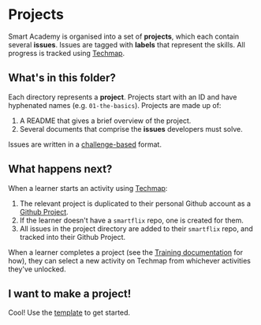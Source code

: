 # Projects

Smart Academy is organised into a set of **projects**, which each contain several **issues**. Issues are tagged with **labels** that represent the skills. All progress is tracked using [Techmap](https://graph.techmap.app).

## What's in this folder?

Each directory represents a **project**. Projects start with an ID and have hyphenated names (e.g. `01-the-basics`). Projects are made up of:

1. A README that gives a brief overview of the project.
2. Several documents that comprise the **issues** developers must solve.

Issues are written in a [challenge-based](https://sjmog.github.io/posts/484_building_challenge_learning_curricula/) format.

## What happens next?

When a learner starts an activity using [Techmap](https://graph.techmap.app):

1. The relevant project is duplicated to their personal Github account as a [Github Project](https://docs.github.com/en/issues/trying-out-the-new-projects-experience/about-projects).
2. If the learner doesn't have a `smartflix` repo, one is created for them.
3. All issues in the project directory are added to their `smartflix` repo, and tracked into their Github Project.

When a learner completes a project (see the [Training documentation](https://docs.github.com/en/issues/trying-out-the-new-projects-experience/about-projects) for how), they can select a new activity on Techmap from whichever activities they've unlocked.

## I want to make a project!

Cool! Use the [template](./template.md) to get started.
